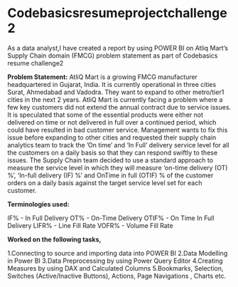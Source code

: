 # Codebasicsresumeprojectchallenge2

As a data analyst,I have created a report by using POWER BI on Atliq Mart’s Supply Chain domain (FMCG) problem statement as part of Codebasics resume challenge2

**Problem Statement:**
AtliQ Mart is a growing FMCG manufacturer headquartered in Gujarat, India. It is currently operational in three cities Surat, Ahmedabad and Vadodra. They want to expand to other metro/tier1 cities in the next 2 years. AtliQ Mart is currently facing a problem where a few key customers did not extend the annual contract due to service issues. It is speculated that some of the essential products were either not delivered on time or not delivered in full over a continued period, which could have resulted in bad customer service. Management wants to fix this issue before expanding to other cities and requested their supply chain analytics team to track the ’On time’ and ‘In Full’ delivery service level for all the customers on a daily basis so that they can respond swiftly to these issues. The Supply Chain team decided to use a standard approach to measure the service level in which they will measure ‘on-time delivery (OT) %’, ‘In-full delivery (IF) %’ and OnTime in full (OTIF) % of the customer orders on a daily basis against the target service level set for each customer.

**Terminologies used:**

IF% - In Full Delivery
OT% - On-Time Delivery
OTIF% - On Time In Full Delivery
LIFR% - Line Fill Rate
VOFR% - Volume Fill Rate

**Worked on the following tasks,**

1.Connecting to source and importing data into POWER BI
2.Data Modelling in Power BI
3.Data Preprocessing by using Power Query Editor
4.Creating Measures by using DAX and Calculated Columns
5.Bookmarks, Selection, Switches (Active/Inactive Buttons), Actions, Page Navigations , Charts etc.
